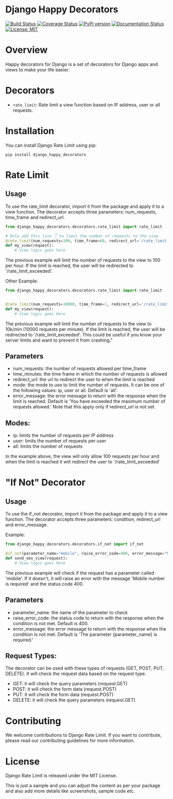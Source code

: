 # Django Happy Decorators

[![Build Status](https://travis-ci.org/rodrigobdz/django-happy-decorators.svg?branch=master)](https://travis-ci.org/rodrigobdz/django-happy-decorators)
[![Coverage Status](https://coveralls.io/repos/github/rodrigobdz/django-happy-decorators/badge.svg?branch=master)](https://coveralls.io/github/rodrigobdz/django-happy-decorators?branch=master)
[![PyPI version](https://badge.fury.io/py/django-happy-decorators.svg)](https://badge.fury.io/py/django-happy-decorators)
[![Documentation Status](https://readthedocs.org/projects/django-happy-decorators/badge/?version=latest)](https://django-happy-decorators.readthedocs.io/en/latest/?badge=latest)
[![License: MIT](https://img.shields.io/badge/License-MIT-yellow.svg)](https://opensource.org/licenses/MIT)


# Overview

Happy decorators for Django is a set of decorators for Django apps and views to make your life easier.


# Decorators

- `rate_limit`: Rate limit a view function based on IP address, user or all requests.


# Installation

You can install Django Rate Limit using pip:

`pip install django_happy_decorators`


# Rate Limit
## Usage

To use the rate_limit decorator, import it from the package and apply it to a view function. The decorator accepts three parameters: num_requests, time_frame and redirect_url.

```python
from django_happy_decorators.decorators.rate_limit import rate_limit

# Only add this line 👇 to limit the number of requests to the view
@rate_limit(num_requests=100, time_frame=60, redirect_url='/rate_limit_exceeded', mode='ip')
def my_view(request):
    # View logic goes here

```

The previous example will limit the number of requests to the view to 100 per hour. If the limit is reached, the user will be redirected to '/rate_limit_exceeded'.

Other Example: 

```python
from django_happy_decorators.decorators.rate_limit import rate_limit


@rate_limit(num_requests=10000, time_frame=1, redirect_url='/rate_limit_exceeded', mode='all')
def my_view(request):
    # View logic goes here

```

The previous example will limit the number of requests to the view to 10k/min (10000 requests per minute). If the limit is reached, the user will be redirected to '/rate_limit_exceeded'. This could be useful if you know your server limits and want to prevent it from crashing."


## Parameters

- num_requests: the number of requests allowed per time_frame
- time_minutes: the time frame in which the number of requests is allowed
- redirect_url: the url to redirect the user to when the limit is reached
- mode: the mode to use to limit the number of requests. It can be one of the following values: ip, user or all. Default is 'all'.
- error_message: the error message to return with the response when the limit is reached. Default is 'You have exceeded the maximum number of requests allowed.' Note that this apply only if redirect_url is not set.


## Modes:

- ip: limits the number of requests per IP address
- user: limits the number of requests per user
- all: limits the number of requests

In the example above, the view will only allow 100 requests per hour and when the limit is reached it will redirect the user to '/rate_limit_exceeded'

# "If Not" Decorator

## Usage

To use the if_not decorator, import it from the package and apply it to a view function. The decorator accepts three parameters: condition, redirect_url and error_message.

Example:

```python
from django_happy_decorators.decorators.if_not import if_not

@if_not(parameter_name="mobile", raise_error_code=400, error_message="Mobile number is required")
def send_sms_view(request):
    # View logic goes here

```

The previous example will check if the request has a parameter called 'mobile'. If it doesn't, it will raise an error with the message 'Mobile number is required' and the status code 400.

## Parameters

- parameter_name: the name of the parameter to check
- raise_error_code: the status code to return with the response when the condition is not met. Default is 400.
- error_message: the error message to return with the response when the condition is not met. Default is 'The parameter {parameter_name} is required.'

## Request Types:

The decorator can be used with these types of requests (GET, POST, PUT, DELETE). It will check the request data based on the request type.

- GET: it will check the query parameters (request.GET)
- POST: it will check the form data (request.POST)
- PUT: it will check the form data (request.POST)
- DELETE: it will check the query parameters (request.GET)


# Contributing

We welcome contributions to Django Rate Limit. If you want to contribute, please read our contributing guidelines for more information.


# License

Django Rate Limit is released under the MIT License.

This is just a sample and you can adjust the content as per your package and also add more details like screenshots, sample code etc.

